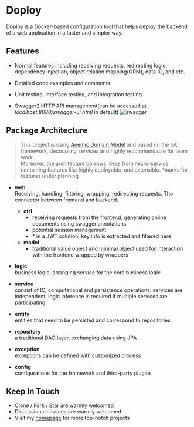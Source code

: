 # Doploy

Doploy is a Docker-based configuration tool that helps 
deploy the backend of a web application in a faster and simpler way.

## Features
- Normal features including receiving requests, redirecting logic, dependency injection, 
 object relation mapping(ORM), data IO, and etc. 
 
- Detailed code examples and comments

- Unit testing, interface testing, and integration testing

- Swagger2 HTTP API management(can be accessed at *localhost:8080/swagger-ui.html* in default)
![swagger](https://c1.staticflickr.com/5/4915/31726275207_42bb23af9c_h.jpg)

## Package Architecture
> This project is using [Anemic Domain Model](https://martinfowler.com/bliki/AnemicDomainModel.html) and based on the IoC framework, 
decoupling services and highly recommendable for team work.\
Moreover, the architecture borrows ideas from micro-service, containing features like highly deployable, and extensible.
*marks for features under planning

- **web** \
    Receiving, handling, filtering, wrapping, redirecting requests. The connector between frontend and backend.
    - **ctrl**
        - receiving requests from the frontend, generating online documents using swagger annotations
        - potential session management
        - \* in a JWT solution, key info is extracted and filtered here
    - **model**
        - traditional value object and minimal object used for interaction with the frontend wrapped by wrappers
     
- **logic**\
    business logic, arranging service for the core business logic

- **service**\
    consist of IO, computational and persistence operations.
    services are independent.
    logic inference is required if multiple services are participating

- **entity**\
    entities that need to be persisted and correspond to repositories
    
- **repository**\
    a traditional DAO layer, exchanging data using JPA
    
- **exception**\
    exceptions can be defined with customized process
    
- **config**\
    configurations for the framework and third-party plugins

## Keep In Touch
- Clone / Fork / Star are warmly welcomed
- Discussions in issues are warmly welcomed
- Visit my [homepage](https://www.alan-zhufengxu.com) for more top-notch projects 